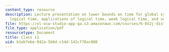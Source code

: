 ```yaml
---
content_type: resource
description: Lecture presentation on lower bounds on time for global synchronization,
  logical time, applications of logical time, weak logical time, and vector timestamps.
file: https://ol-ocw-studio-app-qa.s3.amazonaws.com/courses/6-852j-distributed-algorithms-fall-2009/b1eb7ebe942a5b8dc54d142cf78ac880_MIT6_852JF09_lec11.pdf
file_type: application/pdf
resourcetype: Document
title: Class 11
uid: b1eb7ebe-942a-5b8d-c54d-142cf78ac880
---
```

